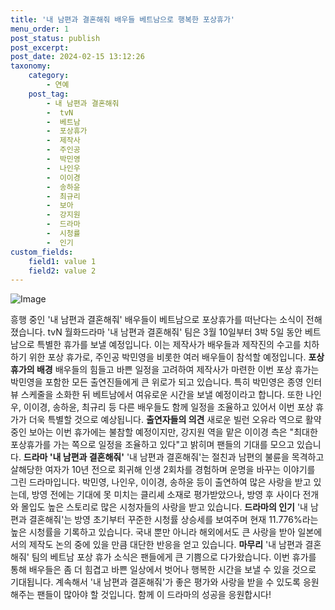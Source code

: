 ```yaml
---
title: '내 남편과 결혼해줘 배우들 베트남으로 행복한 포상휴가'
menu_order: 1
post_status: publish
post_excerpt: 
post_date: 2024-02-15 13:12:26
taxonomy:
    category:
        - 연예
    post_tag:
        - 내 남편과 결혼해줘
        -  tvN
        -  베트남
        -  포상휴가
        -  제작사
        -  주인공
        -  박민영
        -  나인우
        -  이이경
        -  송하윤
        -  최규리
        -  보아
        -  강지원
        -  드라마
        -  시청률
        -  인기
custom_fields:
    field1: value 1
    field2: value 2
---
```


![Image](https://mimgnews.pstatic.net/image/311/2024/02/15/0001691729_001_20240215090501354.jpg?type=w540)

흥행 중인 '내 남편과 결혼해줘' 배우들이 베트남으로 포상휴가를 떠난다는 소식이 전해졌습니다. tvN 월화드라마 '내 남편과 결혼해줘' 팀은 3월 10일부터 3박 5일 동안 베트남으로 특별한 휴가를 보낼 예정입니다. 이는 제작사가 배우들과 제작진의 수고를 치하하기 위한 포상 휴가로, 주인공 박민영을 비롯한 여러 배우들이 참석할 예정입니다.
**포상 휴가의 배경**
배우들의 힘들고 바쁜 일정을 고려하여 제작사가 마련한 이번 포상 휴가는 박민영을 포함한 모든 출연진들에게 큰 위로가 되고 있습니다. 특히 박민영은 종영 인터뷰 스케줄을 소화한 뒤 베트남에서 여유로운 시간을 보낼 예정이라고 합니다. 또한 나인우, 이이경, 송하윤, 최규리 등 다른 배우들도 함께 일정을 조율하고 있어서 이번 포상 휴가가 더욱 특별할 것으로 예상됩니다.
**출연자들의 의견**
새로운 빌런 오유라 역으로 활약 중인 보아는 이번 휴가에는 불참할 예정이지만, 강지원 역을 맡은 이이경 측은 "최대한 포상휴가를 가는 쪽으로 일정을 조율하고 있다"고 밝히며 팬들의 기대를 모으고 있습니다.
**드라마 '내 남편과 결혼해줘'**
'내 남편과 결혼해줘'는 절친과 남편의 불륜을 목격하고 살해당한 여자가 10년 전으로 회귀해 인생 2회차를 경험하며 운명을 바꾸는 이야기를 그린 드라마입니다. 박민영, 나인우, 이이경, 송하윤 등이 출연하여 많은 사랑을 받고 있는데, 방영 전에는 기대에 못 미치는 클리셰 소재로 평가받았으나, 방영 후 사이다 전개와 몰입도 높은 스토리로 많은 시청자들의 사랑을 받고 있습니다.
**드라마의 인기**
'내 남편과 결혼해줘'는 방영 초기부터 꾸준한 시청률 상승세를 보여주며 현재 11.776%라는 높은 시청률을 기록하고 있습니다. 국내 뿐만 아니라 해외에서도 큰 사랑을 받아 일본에서의 제작도 논의 중에 있을 만큼 대단한 반응을 얻고 있습니다.
**마무리**
'내 남편과 결혼해줘' 팀의 베트남 포상 휴가 소식은 팬들에게 큰 기쁨으로 다가왔습니다. 이번 휴가를 통해 배우들은 좀 더 힘겹고 바쁜 일상에서 벗어나 행복한 시간을 보낼 수 있을 것으로 기대됩니다. 계속해서 '내 남편과 결혼해줘'가 좋은 평가와 사랑을 받을 수 있도록 응원해주는 팬들이 많아야 할 것입니다. 함께 이 드라마의 성공을 응원합시다!
